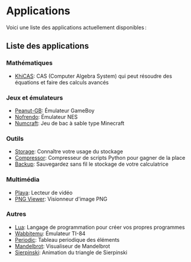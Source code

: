 # Applications

Voici une liste des applications actuellement disponibles :

## Liste des applications

### Mathématiques

- [KhiCAS](./khicas.md): CAS (Computer Algebra System) qui peut résoudre
  des équations et faire des calculs avancés

### Jeux et émulateurs

- [Peanut-GB](./peanut-gb.md): Émulateur GameBoy
- [Nofrendo](./nofrendo.md): Émulateur NES
- [Numcraft](./numcraft.md): Jeu de bac à sable type Minecraft

### Outils

- [Storage](./storage.md): Connaître votre usage du stockage
- [Compressor](./compressor.md): Compresseur de scripts Python pour gagner de la place
- [Backup](./backup.md): Sauvegardez sans fil le stockage de votre calculatrice

### Multimédia

- [Playa](./playa.md): Lecteur de vidéo
- [PNG Viewer](./pngviewer.md): Visionneur d'image PNG

### Autres

- [Lua](./lua.md): Langage de programmation pour créer vos propres programmes
- [Wabbitemu](./wabbitemu.md): Émulateur TI-84
- [Periodic](./periodic.md): Tableau periodique des éléments
- [Mandelbrot](./mandelbrot.md): Visualiseur de Mandelbrot
- [Sierpinski](./sierpinski.md): Animation du triangle de Sierpinski
